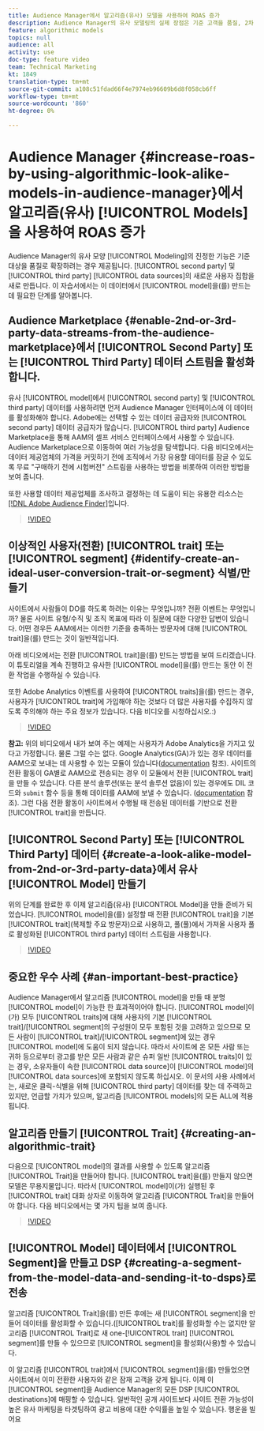 ```yaml
---
title: Audience Manager에서 알고리즘(유사) 모델을 사용하여 ROAS 증가
description: Audience Manager의 유사 모델링의 실제 장점은 기준 고객을 품질, 2차 및 3차 데이터 소스의 새로운 사용자 세트로 확대하여 보려는 경우 발생합니다. 이 자습서에서는 이 데이터에서 모델을 만드는 단계를 알아봅니다.
feature: algorithmic models
topics: null
audience: all
activity: use
doc-type: feature video
team: Technical Marketing
kt: 1849
translation-type: tm+mt
source-git-commit: a108c51fdad66f4e7974eb96609b6d8f058cb6ff
workflow-type: tm+mt
source-wordcount: '860'
ht-degree: 0%

---
```



# Audience Manager {#increase-roas-by-using-algorithmic-look-alike-models-in-audience-manager}에서 알고리즘(유사) [!UICONTROL Models]을 사용하여 ROAS 증가

Audience Manager의 유사 모양 [!UICONTROL Modeling]의 진정한 기능은 기준 대상을 품질로 확장하려는 경우 제공됩니다. [!UICONTROL second party] 및 [!UICONTROL third party] [!UICONTROL data sources]의 새로운 사용자 집합을 새로 만듭니다. 이 자습서에서는 이 데이터에서 [!UICONTROL model]을(를) 만드는 데 필요한 단계를 알아봅니다.

## Audience Marketplace {#enable-2nd-or-3rd-party-data-streams-from-the-audience-marketplace}에서 [!UICONTROL Second Party] 또는 [!UICONTROL Third Party] 데이터 스트림을 활성화합니다.

유사 [!UICONTROL model]에서 [!UICONTROL second party] 및 [!UICONTROL third party] 데이터를 사용하려면 먼저 Audience Manager 인터페이스에 이 데이터를 활성화해야 합니다. Adobe에는 선택할 수 있는 데이터 공급자와 [!UICONTROL second party] 데이터 공급자가 많습니다. [!UICONTROL third party] Audience Marketplace을 통해 AAM의 셀프 서비스 인터페이스에서 사용할 수 있습니다. Audience Marketplace으로 이동하여 여러 가능성을 탐색합니다. 다음 비디오에서는 데이터 제공업체의 가격을 커밋하기 전에 조직에서 가장 유용할 데이터를 잠글 수 있도록 무료 &quot;구매하기 전에 시험버전&quot; 스트림을 사용하는 방법을 비롯하여 이러한 방법을 보여 줍니다.

또한 사용할 데이터 제공업체를 조사하고 결정하는 데 도움이 되는 유용한 리소스는 [[!DNL Adobe Audience Finder]](https://www.adobe-audience-finder.com/)입니다.

>[!VIDEO](https://video.tv.adobe.com/v/25188/?quality=12)

## 이상적인 사용자(전환) [!UICONTROL trait] 또는 [!UICONTROL segment] {#identify-create-an-ideal-user-conversion-trait-or-segment} 식별/만들기

사이트에서 사람들이 DO를 하도록 하려는 이유는 무엇입니까? 전환 이벤트는 무엇입니까? 물론 사이트 유형/수직 및 조직 목표에 따라 이 질문에 대한 다양한 답변이 있습니다. 어떤 경우든 AAM에서는 이러한 기준을 충족하는 방문자에 대해 [!UICONTROL trait]을(를) 만드는 것이 일반적입니다.

아래 비디오에서는 전환 [!UICONTROL trait]을(를) 만드는 방법을 보여 드리겠습니다. 이 튜토리얼을 계속 진행하고 유사한 [!UICONTROL model]을(를) 만드는 동안 이 전환 작업을 수행하실 수 있습니다.

또한 Adobe Analytics 이벤트를 사용하여 [!UICONTROL traits]을(를) 만드는 경우, 사용자가 [!UICONTROL trait]에 가입해야 하는 것보다 더 많은 사용자를 수집하지 않도록 주의해야 하는 주요 정보가 있습니다. 다음 비디오를 시청하십시오.:)

>[!VIDEO](https://video.tv.adobe.com/v/23431/?quality=12)

**참고:** 위의 비디오에서 내가 보여 주는 예제는 사용자가 Adobe Analytics을 가지고 있다고 가정합니다. 물론 그럴 수는 없다. Google Analytics(GA)가 있는 경우 데이터를 AAM으로 보내는 데 사용할 수 있는 모듈이 있습니다([documentation](https://marketing.adobe.com/resources/help/en_US/aam/dil-google-universal-analytics.html) 참조). 사이트의 전환 활동이 GA별로 AAM으로 전송되는 경우 이 모듈에서 전환 [!UICONTROL trait]을 만들 수 있습니다. 다른 분석 솔루션(또는 분석 솔루션 없음)이 있는 경우에도 DIL 코드와 `submit` 함수 등을 통해 데이터를 AAM에 보낼 수 있습니다. ([documentation](https://marketing.adobe.com/resources/help/en_US/aam/c_dil.html) 참조). 그런 다음 전환 활동이 사이트에서 수행될 때 전송된 데이터를 기반으로 전환 [!UICONTROL trait]을 만듭니다.

## [!UICONTROL Second Party] 또는 [!UICONTROL Third Party] 데이터 {#create-a-look-alike-model-from-2nd-or-3rd-party-data}에서 유사 [!UICONTROL Model] 만들기

위의 단계를 완료한 후 이제 알고리즘(유사) [!UICONTROL Model]을 만들 준비가 되었습니다. [!UICONTROL model]을(를) 설정할 때 전환 [!UICONTROL trait]을 기본 [!UICONTROL trait](복제할 주요 방문자)으로 사용하고, 풀(풀)에서 가져올 사용자 풀로 활성화된 [!UICONTROL third party] 데이터 스트림을 사용합니다.

>[!VIDEO](https://video.tv.adobe.com/v/25190/?quality-12)

## 중요한 우수 사례 {#an-important-best-practice}

Audience Manager에서 알고리즘 [!UICONTROL model]을 만들 때 분명 [!UICONTROL model]이 가능한 한 효과적이어야 합니다. [!UICONTROL model]이(가) 모두 [!UICONTROL traits]에 대해 사용자의 기본 [!UICONTROL trait]/[!UICONTROL segment]의 구성원이 모두 포함된 것을 고려하고 있으므로 모든 사람이 [!UICONTROL trait]/[!UICONTROL segment]에 있는 경우 [!UICONTROL model]에 도움이 되지 않습니다. 따라서 사이트에 온 모든 사람 또는 귀하 등으로부터 광고를 받은 모든 사람과 같은 슈퍼 일반 [!UICONTROL traits]이 있는 경우, 소유자들이 속한 [!UICONTROL data source]이 [!UICONTROL model]의 [!UICONTROL data sources]에 포함되지 않도록 하십시오. 이 문서의 사용 사례에서는, 새로운 클릭-식별을 위해 [!UICONTROL third party] 데이터를 찾는 데 주력하고 있지만, 언급할 가치가 있으며, 알고리즘 [!UICONTROL models]의 모든 ALL에 적용됩니다.

## 알고리즘 만들기 [!UICONTROL Trait] {#creating-an-algorithmic-trait}

다음으로 [!UICONTROL model]의 결과를 사용할 수 있도록 알고리즘 [!UICONTROL Trait]을 만들어야 합니다. [!UICONTROL trait]을(를) 만들지 않으면 모델은 무용지물입니다. 따라서 [!UICONTROL model]이(가) 실행된 후 [!UICONTROL trait] 대화 상자로 이동하여 알고리즘 [!UICONTROL Trait]을 만들어야 합니다. 다음 비디오에서는 몇 가지 팁을 보여 줍니다.

>[!VIDEO](https://video.tv.adobe.com/v/25191/?quality=12)

## [!UICONTROL Model] 데이터에서 [!UICONTROL Segment]을 만들고 DSP {#creating-a-segment-from-the-model-data-and-sending-it-to-dsps}로 전송

알고리즘 [!UICONTROL Trait]을(를) 만든 후에는 새 [!UICONTROL segment]을 만들어 데이터를 활성화할 수 있습니다.([!UICONTROL trait]를 활성화할 수는 없지만 알고리즘 [!UICONTROL Trait]로 새 one-[!UICONTROL trait] [!UICONTROL segment]를 만들 수 있으므로 [!UICONTROL segment]을 활성화(사용)할 수 있습니다.

이 알고리즘 [!UICONTROL trait]에서 [!UICONTROL segment]을(를) 만들었으면 사이트에서 이미 전환한 사용자와 같은 잠재 고객을 갖게 됩니다. 이제 이 [!UICONTROL segment]을 Audience Manager의 모든 DSP [!UICONTROL destinations]에 매핑할 수 있습니다. 일반적인 공개 사이트보다 사이트 전환 가능성이 높은 유사 마케팅을 타겟팅하여 광고 비용에 대한 수익률을 높일 수 있습니다. 행운을 빌어요
